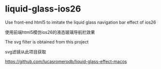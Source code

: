 # liquid-glass-ios26
Use front-end html5 to imitate the liquid glass navigation bar effect of ios26

使用前端html5模仿ios26的液态玻璃导航栏效果

The svg filter is obtained from this project

svg滤镜从此项目获取

https://github.com/lucasromerodb/liquid-glass-effect-macos
